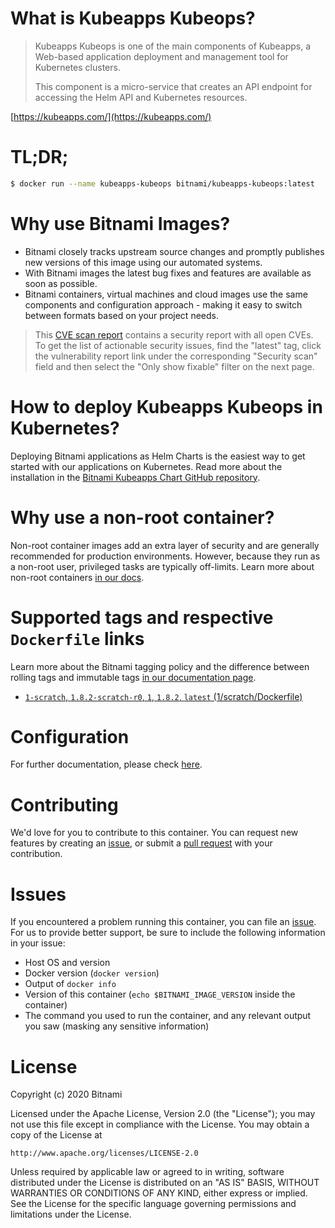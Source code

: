 # What is Kubeapps Kubeops?

> Kubeapps Kubeops is one of the main components of Kubeapps, a Web-based application deployment and management tool for Kubernetes clusters.
>
> This component is a micro-service that creates an API endpoint for accessing the Helm API and Kubernetes resources.

[https://kubeapps.com/](https://kubeapps.com/)

# TL;DR;

```bash
$ docker run --name kubeapps-kubeops bitnami/kubeapps-kubeops:latest
```

# Why use Bitnami Images?

* Bitnami closely tracks upstream source changes and promptly publishes new versions of this image using our automated systems.
* With Bitnami images the latest bug fixes and features are available as soon as possible.
* Bitnami containers, virtual machines and cloud images use the same components and configuration approach - making it easy to switch between formats based on your project needs.

> This [CVE scan report](https://quay.io/repository/bitnami/kubeapps-kubeops?tab=tags) contains a security report with all open CVEs. To get the list of actionable security issues, find the "latest" tag, click the vulnerability report link under the corresponding "Security scan" field and then select the "Only show fixable" filter on the next page.

# How to deploy Kubeapps Kubeops in Kubernetes?

Deploying Bitnami applications as Helm Charts is the easiest way to get started with our applications on Kubernetes. Read more about the installation in the [Bitnami Kubeapps Chart GitHub repository](https://github.com/bitnami/charts/tree/master/bitnami/kubeapps).

# Why use a non-root container?

Non-root container images add an extra layer of security and are generally recommended for production environments. However, because they run as a non-root user, privileged tasks are typically off-limits. Learn more about non-root containers [in our docs](https://docs.bitnami.com/containers/how-to/work-with-non-root-containers/).

# Supported tags and respective `Dockerfile` links

Learn more about the Bitnami tagging policy and the difference between rolling tags and immutable tags [in our documentation page](https://docs.bitnami.com/containers/how-to/understand-rolling-tags-containers/).


* [`1-scratch`, `1.8.2-scratch-r0`, `1`, `1.8.2`, `latest` (1/scratch/Dockerfile)](https://github.com/bitnami/bitnami-docker-kubeapps-kubeops/blob/1.8.2/1/scratch/Dockerfile)

# Configuration

For further documentation, please check [here](https://github.com/kubeapps/kubeapps/tree/master/cmd/kubeops).

# Contributing

We'd love for you to contribute to this container. You can request new features by creating an [issue](https://github.com/bitnami/bitnami-docker-kubeapps-kubeops/issues), or submit a [pull request](https://github.com/bitnami/bitnami-docker-kubeapps-kubeops/pulls) with your contribution.

# Issues

If you encountered a problem running this container, you can file an [issue](https://github.com/bitnami/bitnami-docker-kubeapps-kubeops/issues). For us to provide better support, be sure to include the following information in your issue:

- Host OS and version
- Docker version (`docker version`)
- Output of `docker info`
- Version of this container (`echo $BITNAMI_IMAGE_VERSION` inside the container)
- The command you used to run the container, and any relevant output you saw (masking any sensitive information)

# License

Copyright (c) 2020 Bitnami

Licensed under the Apache License, Version 2.0 (the "License");
you may not use this file except in compliance with the License.
You may obtain a copy of the License at

    http://www.apache.org/licenses/LICENSE-2.0

Unless required by applicable law or agreed to in writing, software
distributed under the License is distributed on an "AS IS" BASIS,
WITHOUT WARRANTIES OR CONDITIONS OF ANY KIND, either express or implied.
See the License for the specific language governing permissions and
limitations under the License.
